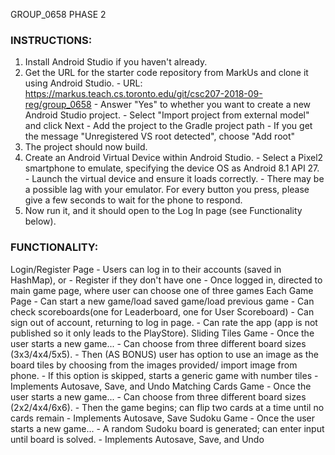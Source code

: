 GROUP_0658 PHASE 2

### INSTRUCTIONS:

1. Install Android Studio if you haven't already.
2. Get the URL for the starter code repository from MarkUs and clone it using Android Studio.
        - URL: https://markus.teach.cs.toronto.edu/git/csc207-2018-09-reg/group_0658
        - Answer "Yes" to whether you want to create a new Android Studio project.
        - Select "Import project from external model" and click Next
        - Add the project to the Gradle project path
        - If you get the  message "Unregistered VS root detected",  choose "Add root"
3. The project should now build.
4. Create an Android Virtual Device within Android Studio.
        - Select a Pixel2 smartphone to emulate, specifying the device OS as Android 8.1 API 27.
        - Launch the virtual device and ensure it loads correctly.
        - There may be a possible lag with your emulator. For every button you press, please give
        a few seconds to wait for the phone to respond.
5. Now run it, and it should open to the Log In page (see Functionality below).

### FUNCTIONALITY:

Login/Register Page
    - Users can log in to their accounts (saved in HashMap), or
    - Register if they don't have one
    - Once logged in, directed to main game page, where user can choose one of three games
Each Game Page
    - Can start a new game/load saved game/load previous game
    - Can check scoreboards(one for Leaderboard, one for User Scoreboard)
    - Can sign out of account, returning to log in page.
    - Can rate the app (app is not published so it only leads to the PlayStore).
Sliding Tiles Game
    - Once the user starts a new game...
    - Can choose from three different board sizes (3x3/4x4/5x5).
    - Then (AS BONUS) user has option to use an image as the board tiles by choosing from the 
    images provided/ import image from phone.
    - If this option is skipped, starts a generic game with number tiles
    - Implements Autosave, Save, and Undo
Matching Cards Game
    - Once the user starts a new game...
    - Can choose from three different board sizes (2x2/4x4/6x6).
    - Then the game begins; can flip two cards at a time until no cards remain
    - Implements Autosave, Save
Sudoku Game
    - Once the user starts a new game...
    - A random Sudoku board is generated; can enter input until board is solved.
    - Implements Autosave, Save, and Undo

